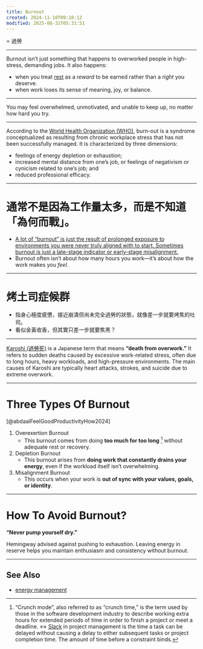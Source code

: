 ```yaml
---
title: Burnout
created: 2024-11-18T09:18:12
modified: 2025-08-31T05:31:51
---
```


= 過勞

---

Burnout isn’t just something that happens to overworked people in high-stress, demanding jobs. It also happens:

* when you treat [rest](rest,%20reset,%20relax,%20recharge.md) as a _reward_ to be earned rather than a _right_ you deserve.
* when work loses its sense of meaning, joy, or balance.

---

You may feel overwhelmed, unmotivated, and unable to keep up, no matter how hard you try.

---

According to the [World Health Organization (WHO)](https://www.who.int/news/item/28-05-2019-burn-out-an-occupational-phenomenon-international-classification-of-diseases), burn-out is a syndrome conceptualized as resulting from chronic workplace stress that has not been successfully managed. It is characterized by three dimensions:

* feelings of energy depletion or exhaustion;
* increased mental distance from one’s job, or feelings of negativism or cynicism related to one’s job; and
* reduced professional efficacy.

---

# 通常不是因為工作量太多，而是不知道「為何而戰」。

* [A lot of “burnout” is just the result of prolonged exposure to environments you were never truly aligned with to start. Sometimes burnout is just a late-stage indicator or early-stage misalignment.](https://x.com/anuatluru/status/1773520190543626340)
* Burnout often isn’t about how many hours you work—it’s about how the work makes you _feel_.

---

# 烤土司症候群

* 指身心極度疲憊，接近崩潰但尚未完全過勞的狀態，就像差一步就要烤焦的吐司。
* 看似金黃收香，但其實只差一步就要焦黑？

---

[Karoshi (過勞死)](https://www.google.com/search?q=Karoshi) is a Japanese term that means **“death from overwork.”** It refers to sudden deaths caused by excessive work-related stress, often due to long hours, heavy workloads, and high-pressure environments. The main causes of Karoshi are typically heart attacks, strokes, and suicide due to extreme overwork.

---

# Three Types Of Burnout

[@abdaalFeelGoodProductivityHow2024]

1. Overexertion Burnout
	* This burnout comes from doing **too much for too long** [^1] without adequate rest or recovery.
2. Depletion Burnout
	* This burnout arises from **doing work that constantly drains your energy**, even if the workload itself isn’t overwhelming.
3. Misalignment Burnout
	* This occurs when your work is **out of sync with your values, goals, or identity**.

---

# How To Avoid Burnout?

**“Never pump yourself dry.”**

Hemingway advised against pushing to exhaustion. Leaving energy in reserve helps you maintain enthusiasm and consistency without burnout.

---

## See Also

* [energy management](energy-management.md)

[^1]: “Crunch mode”, also referred to as “crunch time,” is the term used by those in the software development industry to describe working extra hours for extended periods of time in order to finish a project or meet a deadline. ↔ [Slack](slackness.md) in project management is the time a task can be delayed without causing a delay to either subsequent tasks or project completion time. The amount of time before a constraint binds.
